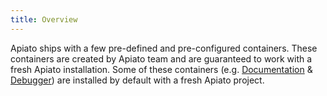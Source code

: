 ```yaml
---
title: Overview
---
```


Apiato ships with a few pre-defined and pre-configured containers. These containers are created by Apiato team and are guaranteed to work with a fresh Apiato installation.
Some of these containers (e.g. [Documentation](documentation) & [Debugger](debugger)) are installed by default with a fresh Apiato project.

